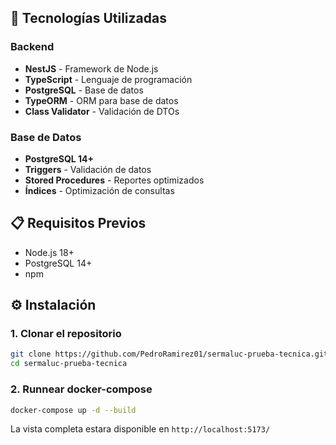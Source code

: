 ## 🚀 Tecnologías Utilizadas

### Backend
- **NestJS** - Framework de Node.js
- **TypeScript** - Lenguaje de programación
- **PostgreSQL** - Base de datos
- **TypeORM** - ORM para base de datos
- **Class Validator** - Validación de DTOs

### Base de Datos
- **PostgreSQL 14+**
- **Triggers** - Validación de datos
- **Stored Procedures** - Reportes optimizados
- **Índices** - Optimización de consultas

## 📋 Requisitos Previos

- Node.js 18+ 
- PostgreSQL 14+
- npm

## ⚙️ Instalación

### 1. Clonar el repositorio

```bash
git clone https://github.com/PedroRamirez01/sermaluc-prueba-tecnica.git
cd sermaluc-prueba-tecnica
```

### 2. Runnear docker-compose

```bash
docker-compose up -d --build
```

La vista completa estara disponible en `http://localhost:5173/`